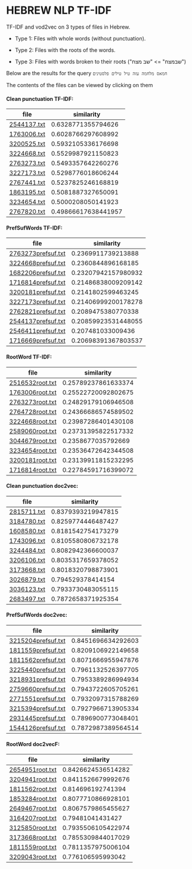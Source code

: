 # HEBREW NLP TF-IDF

TF-IDF and vod2vec on 3 types of files in Hebrew.

* Type 1: Files with whole words (without punctuation).

* Type 2: Files with the roots of the words.

* Type 3: Files with words broken to their roots ("שבמצח" => "שב מצח")

Below are the results for the query
`חמאס מלחמה עזה טיל טילים פלסטינים`

The contents of the files can be viewed by clicking on them

#### Clean punctuation TF-IDF:

| file | similarity |
| ------------- | ------------- |
| [2544137.txt](docs/Clean_Punctuation/2544137.txt)|0.6328771355794626|
| [1763006.txt](docs/Clean_Punctuation/1763006.txt)|0.6028766297608992|
| [3200525.txt](docs/Clean_Punctuation/3200525.txt)|0.5932105336176698|
| [3224668.txt](docs/Clean_Punctuation/3224668.txt)|0.5529987921150823|
| [2763273.txt](docs/Clean_Punctuation/2763273.txt)|0.5493357642260276|
| [3227173.txt](docs/Clean_Punctuation/3227173.txt)|0.5298776018606244|
| [2767441.txt](docs/Clean_Punctuation/2767441.txt)|0.5237825246168819|
| [1863195.txt](docs/Clean_Punctuation/1863195.txt)|0.5081887327650091|
| [3234654.txt](docs/Clean_Punctuation/3234654.txt)|0.5000208050141923|
| [2767820.txt](docs/Clean_Punctuation/2767820.txt)|0.49866617638441957|

#### PrefSufWords TF-IDF:

| file | similarity |
| ------------- | ------------- |
| [2763273prefsuf.txt](docs/Clean_Punctuation/2763273.txt)|0.2369911739213888|
| [3224668prefsuf.txt](docs/Clean_Punctuation/3224668.txt)|0.2360844896168185|
| [1682206prefsuf.txt](docs/Clean_Punctuation/1682206.txt)|0.23207942157980932|
| [1716814prefsuf.txt](docs/Clean_Punctuation/1716814.txt)|0.21486838009209142|
| [3200181prefsuf.txt](docs/Clean_Punctuation/3200181.txt)|0.2141802599463245|
| [3227173prefsuf.txt](docs/Clean_Punctuation/3227173.txt)|0.21406999200178278|
| [2762821prefsuf.txt](docs/Clean_Punctuation/2762821.txt)|0.2089475380770338|
| [2544137prefsuf.txt](docs/Clean_Punctuation/2544137.txt)|0.20859923531448055|
| [2546411prefsuf.txt](docs/Clean_Punctuation/2546411.txt)|0.207481033009436|
| [1716669prefsuf.txt](docs/Clean_Punctuation/1716669.txt)|0.20698391367803537|


#### RootWord TF-IDF:

| file | similarity |
| ------------- | ------------- |
| [2516532root.txt](docs/Clean_Punctuation/2516532.txt)|0.25789237861633374|
| [1763006root.txt](docs/Clean_Punctuation/1763006.txt)|0.25522720092802675|
| [2763273root.txt](docs/Clean_Punctuation/2763273.txt)|0.24829179106946508|
| [2764728root.txt](docs/Clean_Punctuation/2764728.txt)|0.24366686574589502|
| [3224668root.txt](docs/Clean_Punctuation/3224668.txt)|0.23987286401430108|
| [2589060root.txt](docs/Clean_Punctuation/2589060.txt)|0.23731395822517332|
| [3044679root.txt](docs/Clean_Punctuation/3044679.txt)|0.2358677035792669|
| [3234654root.txt](docs/Clean_Punctuation/3234654.txt)|0.23536472642344508|
| [3200181root.txt](docs/Clean_Punctuation/3200181.txt)|0.23139911815232295|
| [1716814root.txt](docs/Clean_Punctuation/1716814.txt)|0.22784591716399072|
#### Clean punctuation doc2vec:

| file | similarity |
| ------------- | ------------- |
| [2815711.txt](docs/Clean_Punctuation/2815711.txt)|0.8379393219947815|
| [3184780.txt](docs/Clean_Punctuation/3184780.txt)|0.8259774446487427|
| [1608580.txt](docs/Clean_Punctuation/1608580.txt)|0.8181542754173279|
| [1743096.txt](docs/Clean_Punctuation/1743096.txt)|0.8105580806732178|
| [3244484.txt](docs/Clean_Punctuation/3244484.txt)|0.8082942366600037|
| [3206106.txt](docs/Clean_Punctuation/3206106.txt)|0.8035317659378052|
| [3173668.txt](docs/Clean_Punctuation/3173668.txt)|0.8018320798873901|
| [3026879.txt](docs/Clean_Punctuation/3026879.txt)|0.794529378414154|
| [3036123.txt](docs/Clean_Punctuation/3036123.txt)|0.7933730483055115|
| [2683497.txt](docs/Clean_Punctuation/2683497.txt)|0.7872658371925354|

#### PrefSufWords doc2vec:

| file | similarity |
| ------------- | ------------- |
| [3215204prefsuf.txt](docs/Clean_Punctuation/3215204.txt)|0.8451696634292603|
| [1811559prefsuf.txt](docs/Clean_Punctuation/1811559.txt)|0.8209106922149658|
| [1811562prefsuf.txt](docs/Clean_Punctuation/1811562.txt)|0.8071666955947876|
| [3225440prefsuf.txt](docs/Clean_Punctuation/3225440.txt)|0.7961132526397705|
| [3218931prefsuf.txt](docs/Clean_Punctuation/3218931.txt)|0.7953389286994934|
| [2759660prefsuf.txt](docs/Clean_Punctuation/2759660.txt)|0.7943722605705261|
| [2771551prefsuf.txt](docs/Clean_Punctuation/2771551.txt)|0.7932097315788269|
| [3215394prefsuf.txt](docs/Clean_Punctuation/3215394.txt)|0.7927966713905334|
| [2931445prefsuf.txt](docs/Clean_Punctuation/2931445.txt)|0.7896900773048401|
| [1544126prefsuf.txt](docs/Clean_Punctuation/1544126.txt)|0.7872987389564514|

#### RootWord doc2vecF:

| file | similarity |
| ------------- | ------------- |
| [2654951root.txt](docs/Clean_Punctuation/2654951.txt)|0.8426624536514282|
| [3204941root.txt](docs/Clean_Punctuation/3204941.txt)|0.8411526679992676|
| [1811562root.txt](docs/Clean_Punctuation/1811562.txt)|0.814696192741394|
| [1853284root.txt](docs/Clean_Punctuation/1853284.txt)|0.8077710866928101|
| [2649467root.txt](docs/Clean_Punctuation/2649467.txt)|0.8067579865455627|
| [3164207root.txt](docs/Clean_Punctuation/3164207.txt)|0.79481041431427|
| [3125850root.txt](docs/Clean_Punctuation/3125850.txt)|0.7935506105422974|
| [3173668root.txt](docs/Clean_Punctuation/3173668.txt)|0.7855309844017029|
| [1811559root.txt](docs/Clean_Punctuation/1811559.txt)|0.7811357975006104|
| [3209043root.txt](docs/Clean_Punctuation/3209043.txt)|0.776106595993042|



